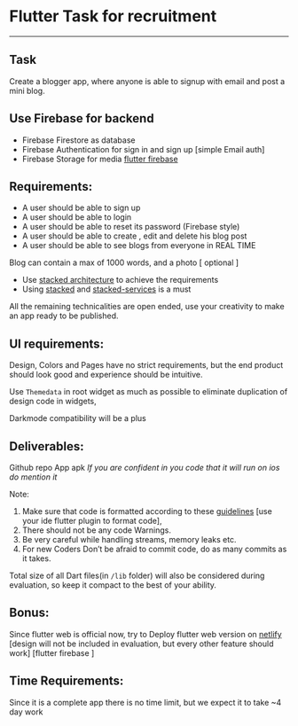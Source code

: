 # Flutter Task for recruitment
_____________________

## Task
Create a blogger app, where anyone is able to signup with email and post a mini blog.

## Use Firebase for backend 
- Firebase Firestore as database
- Firebase Authentication for sign in and sign up [simple Email auth]
- Firebase Storage for media
[flutter firebase](https://firebase.flutter.dev/)

## Requirements:
- A user should be able to sign up
- A user should be able to login
- A user should be able to reset its password (Firebase style)
- A user should be able to create , edit and delete his blog post
- A user should be able to see blogs from everyone in REAL TIME

Blog can contain a max of 1000 words, and a photo [ optional ]

- Use [stacked architecture](https://www.filledstacks.com/) to achieve the requirements
- Using [stacked](https://pub.dev/packages/stacked) and [stacked-services](http://stacked_services) is a must

All the remaining technicalities are open ended, use your creativity to make an app ready to be published.

## UI requirements:
Design, Colors and Pages have no strict requirements, but the end product should look good and experience should be intuitive.

Use `Themedata` in root widget as much as possible to eliminate duplication of design code in widgets,

Darkmode compatibility will be a plus

## Deliverables:
Github repo
App apk
_If you are confident in you code that it will run on ios do mention it_

Note: 
1. Make sure that code is formatted according to these [guidelines](https://flutter.dev/docs/development/tools/formatting) [use your ide flutter plugin to format code], 
2. There should not be any code Warnings.
3. Be very careful while handling streams, memory leaks etc.
4. For new Coders Don’t be afraid to commit code, do as many commits as it takes.

Total size of all Dart files(in `/lib` folder) will also be considered during evaluation, so keep it compact to the best of your ability.


## Bonus:
Since flutter web is official now, try to Deploy flutter web version on [netlify](https://www.netlify.com/)  [design will not be included in evaluation, but every other feature should work] [flutter firebase ]

## Time Requirements:
Since it is a complete app there is no time limit, but we expect it to take ~4 day work
